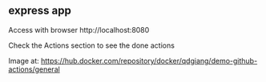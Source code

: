 ## express app

Access with browser http://localhost:8080

Check the Actions section to see the done actions

Image at: https://hub.docker.com/repository/docker/qdgiang/demo-github-actions/general